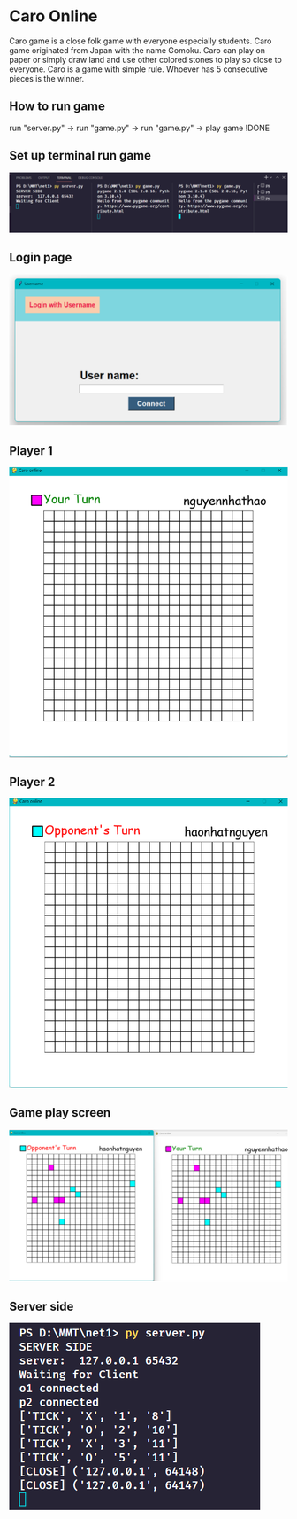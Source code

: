 # Caro Online

Caro game is a close folk game with everyone especially students. Caro game originated from Japan with the name Gomoku.
Caro can play on paper or simply draw land and use other colored stones to play so close to everyone.
Caro is a game with simple rule. Whoever has 5 consecutive pieces is the winner.

## How to run game
run "server.py" -> run "game.py" -> run "game.py" -> play game !DONE

## Set up terminal run game
![image](https://github.com/nxhawk/Caro-Online/blob/master/img/screen.png?raw=true)



## Login page
![image](https://github.com/nxhawk/Caro-Online/blob/master/img/login.png?raw=true)



## Player 1
![image](https://github.com/nxhawk/Caro-Online/blob/master/img/player1.png?raw=true)



## Player 2
![image](https://github.com/nxhawk/Caro-Online/blob/master/img/player2.png?raw=true)




## Game play screen
![image](https://github.com/nxhawk/Caro-Online/blob/master/img/gameplay.png?raw=true)






## Server side
![image](https://github.com/nxhawk/Caro-Online/blob/master/img/server.png?raw=true)

